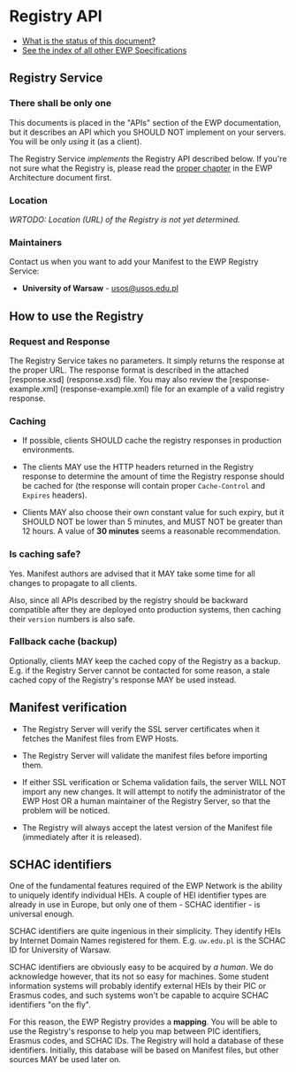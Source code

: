 Registry API
============

* [What is the status of this document?][statuses]
* [See the index of all other EWP Specifications][develhub]


Registry Service
----------------

### There shall be only one

This documents is placed in the "APIs" section of the EWP documentation, but it
describes an API which you SHOULD NOT implement on your servers. You will be
only *using* it (as a client).

The Registry Service *implements* the Registry API described below. If you're
not sure what the Registry is, please read the [proper chapter][registry-intro]
in the EWP Architecture document first.


### Location

*WRTODO: Location (URL) of the Registry is not yet determined.*

<!-- WRTODO: Backup domain? -->


### Maintainers

Contact us when you want to add your Manifest to the EWP Registry Service:

 * **University of Warsaw** - usos@usos.edu.pl

<!-- WRTODO: registry@erasmuswithoutpaper.eu? -->


How to use the Registry
-----------------------

### Request and Response

The Registry Service takes no parameters. It simply returns the response at the
proper URL. The response format is described in the attached [response.xsd]
(response.xsd) file. You may also review the [response-example.xml]
(response-example.xml) file for an example of a valid registry response.


### Caching

 * If possible, clients SHOULD cache the registry responses in production
   environments.

 * The clients MAY use the HTTP headers returned in the Registry response to
   determine the amount of time the Registry response should be cached for (the
   response will contain proper `Cache-Control` and `Expires` headers).
 
 * Clients MAY also choose their own constant value for such expiry, but it
   SHOULD NOT be lower than 5 minutes, and MUST NOT be greater than 12 hours.
   A value of **30 minutes** seems a reasonable recommendation.


### Is caching safe?

Yes. Manifest authors are advised that it MAY take some time for all changes to
propagate to all clients.

Also, since all APIs described by the registry should be backward compatible
after they are deployed onto production systems, then caching their `version`
numbers is also safe.


### Fallback cache (backup)

Optionally, clients MAY keep the cached copy of the Registry as a backup. E.g.
if the Registry Server cannot be contacted for some reason, a stale cached copy
of the Registry's response MAY be used instead.


Manifest verification
---------------------

 * The Registry Server will verify the SSL server certificates when it fetches
   the Manifest files from EWP Hosts.

 * The Registry Server will validate the manifest files before importing them.
 
 * If either SSL verification or Schema validation fails, the server WILL NOT
   import any new changes. It will attempt to notify the administrator of the
   EWP Host OR a human maintainer of the Registry Server, so that the problem
   will be noticed.

 * The Registry will always accept the latest version of the Manifest file
   (immediately after it is released).


SCHAC identifiers
-----------------

One of the fundamental features required of the EWP Network is the ability to
uniquely identify individual HEIs. A couple of HEI identifier types are already
in use in Europe, but only one of them - SCHAC identifier - is universal
enough.

SCHAC identifiers are quite ingenious in their simplicity. They identify HEIs
by Internet Domain Names registered for them. E.g. `uw.edu.pl` is the SCHAC ID
for University of Warsaw.

SCHAC identifiers are obviously easy to be acquired by *a human*. We do
acknowledge however, that its not so easy for machines. Some student
information systems will probably identify external HEIs by their PIC or
Erasmus codes, and such systems won't be capable to acquire SCHAC identifiers
"on the fly".

For this reason, the EWP Registry provides a **mapping**. You will be able
to use the Registry's response to help you map between PIC identifiers, Erasmus
codes, and SCHAC IDs. The Registry will hold a database of these identifiers.
Initially, this database will be based on Manifest files, but other sources MAY
be used later on.


[registry-intro]: https://github.com/erasmus-without-paper/ewp-specs-architecture/blob/master/README.md#registry
[discovery-api]: https://github.com/erasmus-without-paper/ewp-specs-api-discovery/blob/master/README.md
[develhub]: http://developers.erasmuswithoutpaper.eu/
[statuses]: https://github.com/erasmus-without-paper/ewp-specs-management/blob/master/README.md#statuses
